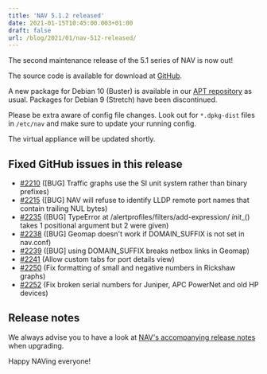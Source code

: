 ```yaml
---
title: 'NAV 5.1.2 released'
date: 2021-01-15T10:45:00.003+01:00
draft: false
url: /blog/2021/01/nav-512-released/
---
```


The second maintenance release of the 5.1 series of NAV is now out!

The source code is available for download at [GitHub](https://github.com/UNINETT/nav/releases).

A new package for Debian 10 (Buster) is available in our [APT repository](https://nav.uninett.no/install-instructions/#debian) as usual. Packages for Debian 9 (Stretch) have been discontinued.

Please be extra aware of config file changes. Look out for `*.dpkg-dist` files in `/etc/nav` and make sure to update your running config.

The virtual appliance will be updated shortly.

## Fixed GitHub issues in this release

*   [#2210](https://github.com/Uninett/nav/issues/2210) (\[BUG\] Traffic graphs use the SI unit system rather than binary prefixes)
*   [#2215](https://github.com/Uninett/nav/issues/2215) (\[BUG\] NAV will refuse to identify LLDP remote port names that contain trailing NUL bytes)
*   [#2235](https://github.com/Uninett/nav/issues/2235) (\[BUG\] TypeError at /alertprofiles/filters/add-expression/ _init_\_() takes 1 positional argument but 2 were given)
*   [#2238](https://github.com/Uninett/nav/issues/2238) (\[BUG\] Geomap doesn't work if DOMAIN\_SUFFIX is not set in nav.conf)
*   [#2239](https://github.com/Uninett/nav/issues/2239) (\[BUG\] using DOMAIN\_SUFFIX breaks netbox links in Geomap)
*   [#2241](https://github.com/Uninett/nav/issues/2241) (Allow custom tabs for port details view)
*   [#2250](https://github.com/Uninett/nav/pull/2250) (Fix formatting of small and negative numbers in Rickshaw graphs)
*   [#2252](https://github.com/Uninett/nav/pull/2252) (Fix broken serial numbers for Juniper, APC PowerNet and old HP devices)

## Release notes

We always advise you to have a look at [NAV's accompanying release notes](https://nav.uninett.no/doc/5.1/release-notes.html#nav-5-1) when upgrading.

Happy NAVing everyone!

